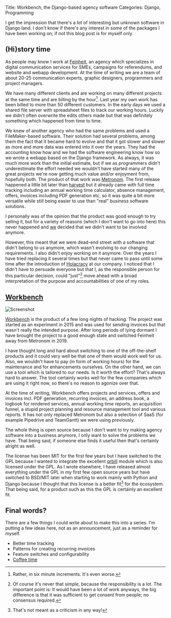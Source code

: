 Title: Workbench, the Django-based agency software
Categories: Django, Programming

I get the impression that there's a lot of interesting but unknown software in Django land. I don't know if there's any interest in some of the packages I have been working on; if not this blog post is for myself only.

## (Hi)story time

As people may know I work at [Feinheit](https://feinheit.ch/), an agency which specializes in digital communication services for SMEs, campaigns for referendums, and website and webapp development. At the time of writing we are a team of about 20-25 communication experts, graphic designers, programmers and project managers.

We have many different clients and are working on many different projects at the same time and are billing by the hour[^bythehour]. Last year my own work has been billed to more than 50 different customers. In the early days we used a shared file server with spreadsheet files to track our working hours. Luckily we didn't often overwrite the edits others made but that was definitely something which happened from time to time.

[^bythehour]: Rather, in six minute increments. It's even worse.

We knew of another agency who had the same problems and used a FileMaker-based software. Their solution had several problems, among them the fact that it became hard to evolve and that it got slower and slower as more and more data was entered into it over the years. They had the accounting know how and we had the software engineering know how so we wrote a webapp based on the Django framework. As always, it was much more work than the initial estimate, but if we as programmers didn't underestimate the effort needed we wouldn't have started many of the great projects we're now getting much value and/or enjoyment from, hopefully both. The product of that work was [Metronom](https://www.fineware.ch/). The first release happened a little bit later than [harvest](https://www.getharvest.com/about) but it already came with full time tracking including an annual working time calculator, absence management, offers, invoices including PDF generation etc, so it was quite a bit more versatile while still being easier to use than "real" business software solutions.

I personally was of the opinion that the product was good enough to try selling it, but for a variety of reasons (which I don't want to go into here) this never happened and [we](https://feinheit.ch/) decided that we didn't want to be involved anymore.

However, this meant that we were dead-end street with a software that didn't belong to us anymore, which wasn't evolving to our changing requirements. I also didn't enjoy working on it anymore. Over the years I have tried replacing it several times but that never came to pass until some time after the introduction of [Holacracy](https://www.holacracy.org/) at our company. I noticed that I didn't have to persuade everyone but that I, as the responsible person for this particular decision, could "just"[^just] move ahead with a broad interpretation of the purpose and accountabilities of one of my roles.

[^just]: Of course it's never that simple, because the responsibility is a lot. The important point is: It would have been a lot of work anyways, the big difference is that it was sufficient to get consent from people; no consensus required.

## [Workbench](https://github.com/matthiask/workbench)

![Screenshot](https://406.ch/assets/20240424-workbench.png)

[Workbench](https://github.com/matthiask/workbench) is the product of a few long nights of hacking. The project was started as an experiment in 2015 and was used for sending invoices but that wasn't really the intended purpose. After long periods of lying dormant I have brought the project to a good enough state and switched Feinheit away from Metronom in 2019.

I have thought long and hard about switching to one of the off-the-shelf products and it could very well be that one of them would work well for us. Also, we wouldn't have to pay (in form of working hours) for the maintenance and for enhancements ourselves. On the other hand, we can use a tool which is tailored to our needs. Is it worth the effort? That's always hard to answer. The tool certainly works well for the few companies which are using it right now, so there's no reason to agonize over that.

At the time of writing, Workbench offers projects and services, offers and invoices incl. PDF generation, recurring invoices, an address book, a logbook for rendered services, annual working time reports, an acquisition funnel, a stupid project planning and resource management tool and various reports. It has not only replaced Metronom but also a selection of SaaS (for example Pipedrive and TeamGantt) we were using previously.

The whole thing is open source because I don't want to try making agency software into a business anymore, I only want to solve the problems *we* have. That being said, if someone else finds it useful then that's certainly alright as well.

The license has been MIT for the first few years but I have switched to the GPL because I wanted to integrate the excellent [qrbill](https://pypi.org/project/qrbill/) module which is also licensed under the GPL. As I wrote elsewhere, I have released almost everything under the GPL in my first few open source years but have switched to BSD/MIT later when starting to work mainly with Python and Django because I thought that this license is a better fit[^license] for the ecosystem. That being said, for a product such as this the GPL is certainly an excellent fit.

[^license]: That's not meant as a criticism in any way!

## Final words?

There are a few things I could write about to make this into a series. I'm putting a few ideas here, not as an announcement, just as a reminder for myself.

- Better time tracking
- Patterns for creating recurring invoices
- Feature switches and configurability
- [Coffee time](https://406.ch/writing/workbench-coffee-time/)
